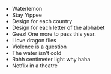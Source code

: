 - Waterlemon  
- Stay Yippee  
- Design for each country  
- Design for each letter of the alphabet  
- Geez! One more to pass this year.  
- I love dragon flies  
- Violence is a question  
- The water isn't cold  
- Rahh centimeter light why haha  
- Netflix in a theatre